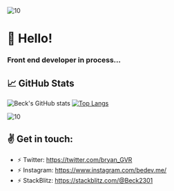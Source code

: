 ![10](https://i.ibb.co/qJdxXS0/Dise-o-sin-t-tulo.gif)
# 👋 Hello!
### Front end developer in process... 

## &#x1f4c8; GitHub Stats

![Beck's GitHub stats](https://github-readme-stats.vercel.app/api?username=beck2301&hide=contribs,prs&theme=tokyonight&show_icons=true) [![Top Langs](https://github-readme-stats.vercel.app/api/top-langs/?username=beck2301&layout=compact&theme=tokyonight)](https://github.com/majoledesma/github-readme-stats)

![10](https://i.ibb.co/qJdxXS0/Dise-o-sin-t-tulo.gif)
## :v: Get in touch: 
* :zap: Twitter: https://twitter.com/bryan_GVR
* :zap: Instagram: https://www.instagram.com/bedev.me/
* :zap: StackBlitz: https://stackblitz.com/@Beck2301
